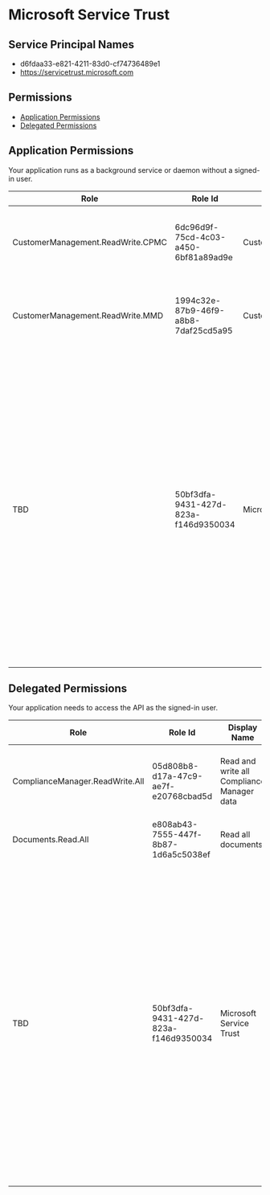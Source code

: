 # Microsoft Service Trust
## Service Principal Names
- d6fdaa33-e821-4211-83d0-cf74736489e1
- https://servicetrust.microsoft.com

 ## Permissions
- [Application Permissions](#application-permissions)
- [Delegated Permissions](#delegated-permissions)

## Application Permissions
Your application runs as a background service or daemon without a signed-in user.

| Role | Role Id | Display Name | Description |
|---|---|---|---|
| CustomerManagement.ReadWrite.CPMC | 6dc96d9f-75cd-4c03-a450-6bf81a89ad9e | CustomerManagement.ReadWrite.CPMC | Allows applications to read and write CPMC vocabularies for various tenants |
| CustomerManagement.ReadWrite.MMD | 1994c32e-87b9-46f9-a8b8-7daf25cd5a95 | CustomerManagement.ReadWrite.MMD | Allows applications to read and write MMD vocabularies for various tenants |
| TBD | 50bf3dfa-9431-427d-823a-f146d9350034 | Microsoft Service Trust | Our app will be a one stop shop for current and prospective customers who need Security, Privacy, and Compliance information around Microsoft Cloud (Azure, Dynamics CRM Online and Office 365).  It should be open any tenant who has AAD record – trial tenants as well as paid tenant across Microsoft Cloud.  |

## Delegated Permissions
Your application needs to access the API as the signed-in user. 

| Role | Role Id | Display Name | Description |
|---|---|---|---|
| ComplianceManager.ReadWrite.All | 05d808b8-d17a-47c9-ae7f-e20768cbad5d | Read and write all Compliance Manager data | Allows users to read and write Compliance Manager data. |
| Documents.Read.All | e808ab43-7555-447f-8b87-1d6a5c5038ef | Read all documents | Allows users to read documents. |
| TBD | 50bf3dfa-9431-427d-823a-f146d9350034 | Microsoft Service Trust | Our app will be a one stop shop for current and prospective customers who need Security, Privacy, and Compliance information around Microsoft Cloud (Azure, Dynamics CRM Online and Office 365).  It should be open any tenant who has AAD record – trial tenants as well as paid tenant across Microsoft Cloud.  |

